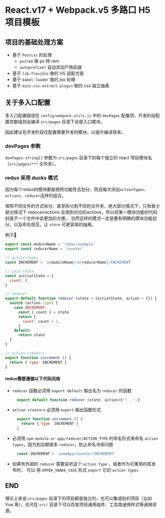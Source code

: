 # React.v17 + Webpack.v5 多路口 H5 项目模板

## 项目的基础处理方案

- 基于 `Postcss` 的处理
  - `px2rem` 做 px 转 rem
  - `autoprefixer` 自动添加产商前缀
- 基于 `lib-flexible` 做的 H5 适配方案
- 基于 `babel-loader` 做的 jsx 处理
- 基于 `mini-css-extract-plugin` 做的 css 独立抽离

## 关于多入口配置

多入口配置路径在 `config/webpack.utils.js` 中的 `devPages` 配置项，开发阶段配置空数组则会编译 `src/pages` 目录下全部入口模块。

因此建议在开发阶段仅配置需要开发的模块，以提升编译效率。

### devPages 参数

`devPages`: `string[]` 参数为 `src/pages` 目录下的每个独立的 react 项目模块名（`src/pages/***` 文件夹）。

### redux 采用 ducks 模式

因为每个redux的模块都是按照功能性去划分，而且每次添加`actionTypes`、`actions`、`reducer`这样的组合。

按照不同文件的方式拆分，甚至拆分到不同的文件夹，绝大部分情况下，只有极少部分情况下 reducer/actions 会用到对应的actions，所以将某一模块功能的代码封装于一个文件中会更加的方便。
当然这样的模式一定是要有明确的模块功能划分，以及命名规范，让 `store` 可更容易的抽离。

例子🌰

```javascript
export const moduleName = 'redux-example'
export const reducerName = 'counter'

// action types
const INCREMENT = `${moduleName}/${reducerName}/INCREMENT`

// init state
const initialState = {
  count: 0,
}

// reducer
export default function reducer (state = initialState, action = {}) {
  switch (action.type) {
    case INCREMENT:
      const { count } = state
      return {
        count: count + 1,
      }
    default:
      return state
  }
}

// action creators
export function increment () {
  return { type: INCREMENT }
}

```

#### redux需要遵循以下代码风格

- `reducer` 函数必须用 `export default` 输出名为 `reducer` 的函数
  ```javascript
    export default function reducer (state, action){/*...*/}
  ```
- `action creators` 必须用 `export` 输出函数形式
  ```javascript
    export function increment () {
      return { type: INCREMENT }
    }
  ```
- 必须用 `npm-module-or-app/reducer/ACTION_TYPE` 的命名形式来命名 `action types`，因为到后期很多 `reducer`，防止命名冲突问题
  ```javascript
    const INCREMENT = 'someApp/counter/INCREMENT'
  ```

- 如果有外部的 `reducer` 需要监听这个 `action type` ，或者作为可重用的库发布时， 可以 用 `UPPER_SNAKE_CASE` 形式 `export` 它的 `action types`

## END

理论上来说 `src/pages` 目录下的项目都是独立的，也可以集成别的项目（比如 Vue 等），也可在 `src/` 目录下可以存放项目通用组件、工具类通用样式等通用资源。
